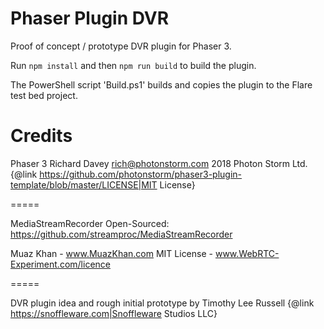 # Phaser Plugin DVR

Proof of concept / prototype DVR plugin for Phaser 3.

Run `npm install` and then `npm run build` to build the plugin.

The PowerShell script 'Build.ps1' builds and copies the plugin to the Flare test bed project.

# Credits

Phaser 3
Richard Davey <rich@photonstorm.com>
2018 Photon Storm Ltd.
{@link https://github.com/photonstorm/phaser3-plugin-template/blob/master/LICENSE|MIT License}

=====

MediaStreamRecorder
Open-Sourced: https://github.com/streamproc/MediaStreamRecorder

Muaz Khan     - www.MuazKhan.com
MIT License   - www.WebRTC-Experiment.com/licence

=====

DVR plugin idea and rough initial prototype by Timothy Lee Russell
{@link https://snoffleware.com|Snoffleware Studios LLC}